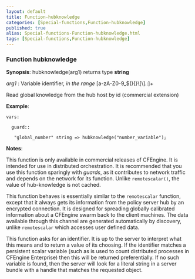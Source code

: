 ```yaml
---
layout: default
title: Function-hubknowledge
categories: [Special-functions,Function-hubknowledge]
published: true
alias: Special-functions-Function-hubknowledge.html
tags: [Special-functions,Function-hubknowledge]
---
```


### Function hubknowledge

**Synopsis**: hubknowledge(arg1) returns type **string**

  
 *arg1* : Variable identifier, *in the range*
[a-zA-Z0-9\_\$(){}\\[\\].:]+   

Read global knowledge from the hub host by id (commercial extension)

**Example**:  
   

```cf3
vars:

  guard::

   "global_number" string => hubknowledge("number_variable");
```

**Notes**:  
   

This function is only available in commercial releases of CFEngine. It
is intended for use in distributed orchestration. It is recommended that
you use this function sparingly with *guards*, as it contributes to
network traffic and depends on the network for its function. Unlike
`remotescalar()`, the value of hub-knowledge is not cached.

This function behaves is essentially similar to the `remotescalar`
function, except that it always gets its information from the policy
server hub by an encrypted connection. It is designed for spreading
globally calibrated information about a CFEngine swarm back to the
client machines. The data available through this channel are generated
automatically by discovery, unlike `remotescalar` which accesses user
defined data.

This function asks for an identifier. It is up to the server to
interpret what this means and to return a value of its choosing. If the
identifier matches a persistent scalar variable (such as is used to
count distributed processes in CFEngine Enterprise) then this will be
returned preferentially. If no such variable is found, then the server
will look for a literal string in a server bundle with a handle that
matches the requested object.
